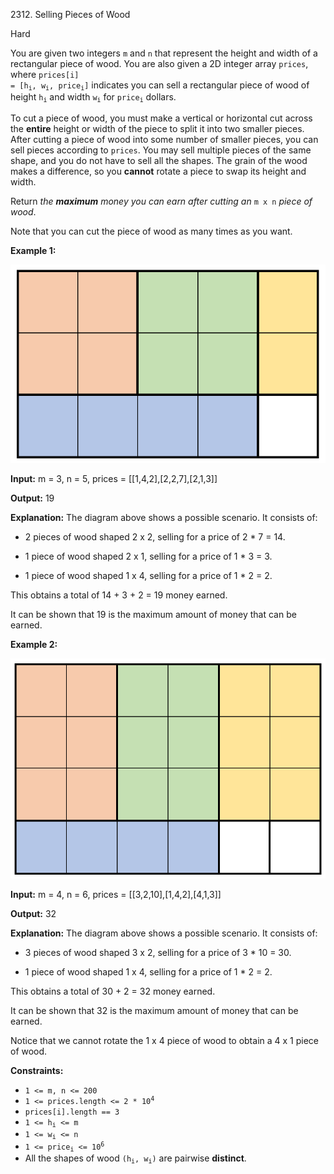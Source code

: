 2312\. Selling Pieces of Wood

Hard

You are given two integers `m` and `n` that represent the height and width of a rectangular piece of wood. You are also given a 2D integer array `prices`, where <code>prices[i] = [h<sub>i</sub>, w<sub>i</sub>, price<sub>i</sub>]</code> indicates you can sell a rectangular piece of wood of height <code>h<sub>i</sub></code> and width <code>w<sub>i</sub></code> for <code>price<sub>i</sub></code> dollars.

To cut a piece of wood, you must make a vertical or horizontal cut across the **entire** height or width of the piece to split it into two smaller pieces. After cutting a piece of wood into some number of smaller pieces, you can sell pieces according to `prices`. You may sell multiple pieces of the same shape, and you do not have to sell all the shapes. The grain of the wood makes a difference, so you **cannot** rotate a piece to swap its height and width.

Return _the **maximum** money you can earn after cutting an_ `m x n` _piece of wood_.

Note that you can cut the piece of wood as many times as you want.

**Example 1:**

![](ex1.png)

**Input:** m = 3, n = 5, prices = [[1,4,2],[2,2,7],[2,1,3]]

**Output:** 19

**Explanation:** The diagram above shows a possible scenario. It consists of:

- 2 pieces of wood shaped 2 x 2, selling for a price of 2 \* 7 = 14.

- 1 piece of wood shaped 2 x 1, selling for a price of 1 \* 3 = 3.

- 1 piece of wood shaped 1 x 4, selling for a price of 1 \* 2 = 2.

This obtains a total of 14 + 3 + 2 = 19 money earned.

It can be shown that 19 is the maximum amount of money that can be earned.

**Example 2:**

![](ex2new.png)

**Input:** m = 4, n = 6, prices = [[3,2,10],[1,4,2],[4,1,3]]

**Output:** 32

**Explanation:** The diagram above shows a possible scenario. It consists of:

- 3 pieces of wood shaped 3 x 2, selling for a price of 3 \* 10 = 30.

- 1 piece of wood shaped 1 x 4, selling for a price of 1 \* 2 = 2.

This obtains a total of 30 + 2 = 32 money earned.

It can be shown that 32 is the maximum amount of money that can be earned.

Notice that we cannot rotate the 1 x 4 piece of wood to obtain a 4 x 1 piece of wood.

**Constraints:**

*   `1 <= m, n <= 200`
*   <code>1 <= prices.length <= 2 * 10<sup>4</sup></code>
*   `prices[i].length == 3`
*   <code>1 <= h<sub>i</sub> <= m</code>
*   <code>1 <= w<sub>i</sub> <= n</code>
*   <code>1 <= price<sub>i</sub> <= 10<sup>6</sup></code>
*   All the shapes of wood <code>(h<sub>i</sub>, w<sub>i</sub>)</code> are pairwise **distinct**.